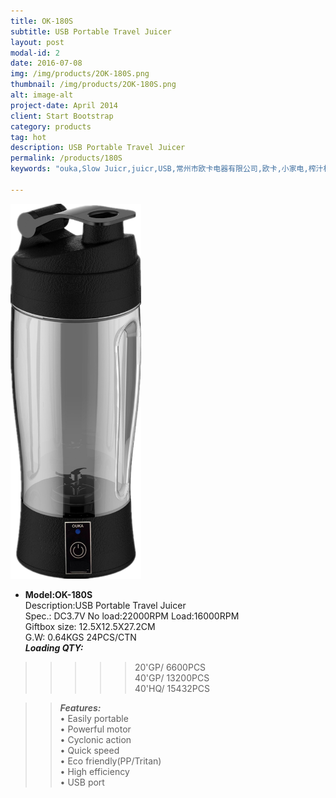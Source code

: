 ```yaml
---
title: OK-180S
subtitle: USB Portable Travel Juicer  
layout: post
modal-id: 2
date: 2016-07-08
img: /img/products/2OK-180S.png
thumbnail: /img/products/2OK-180S.png
alt: image-alt
project-date: April 2014
client: Start Bootstrap
category: products
tag: hot
description: USB Portable Travel Juicer   
permalink: /products/180S
keywords: "ouka,Slow Juicr,juicr,USB,常州市欧卡电器有限公司,欧卡,小家电,榨汁机,慢磨机,原汁机"

---  
```

<div>
<img src="/img/products/2OK-180S.png"  class="img-responsive img-centered" style="height:600px"/>
</div>   

- **Model:OK-180S**     
  Description:USB Portable Travel Juicer  
  Spec.: DC3.7V   No load:22000RPM  Load:16000RPM   
  Giftbox size: 12.5X12.5X27.2CM      
  G.W: 0.64KGS   24PCS/CTN   
**_Loading QTY:_**   
>>>>>20'GP/  6600PCS  
       40'GP/  13200PCS  
       40'HQ/  15432PCS    

  >> **_Features:_**  
• Easily portable  
• Powerful motor      
• Cyclonic action  
• Quick speed  
• Eco friendly(PP/Tritan)  
• High efficiency  
• USB port  
